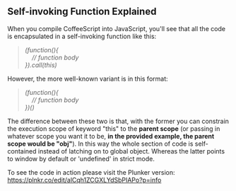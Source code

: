 ## Self-invoking Function Explained
When you compile CoffeeScript into JavaScript, you'll see that all the code is encapsulated in a self-invoking function like this:  
>_(function(){  
&nbsp;&nbsp;&nbsp;&nbsp;// function body  
}).call(this)_  

However, the more well-known variant is in this format:  
>_(function(){  
&nbsp;&nbsp;&nbsp;&nbsp;// function body  
})()_  

The difference between these two is that, with the former you can constrain the execution scope of keyword "this" to the **parent scope** (or passing in whatever scope you want it to be, **in the provided example, the parent scope would be "obj"**). In this way the whole section of code is self-contained instead of latching on to global object. Whereas the latter points to window by default or 'undefined' in strict mode.

To see the code in action please visit the Plunker version: https://plnkr.co/edit/alCqh1ZCGXLYdSbPIAPo?p=info
